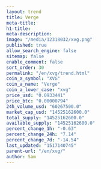 ```yaml
---
layout: trend
title: Verge
meta-title: 
h1-title: 
meta-description: 
image: "/media/12318032/xvg.png"
published: true
allow_search_engine: false
sitemap: false
enable_comment: false
sort_order: 30
permalink: "/en/xvg/trend.html"
coin_a_symbol: "XVG"
coin_a_name: "Verge"
coin_a_lower_case: "xvg"
price_usd: "0.0933441"
price_btc: "0.00000794"
24h_volume_usd: "60267500.0"
market_cap_usd: "14525162600.0"
total_supply: "14525162600.0"
available_supply: "14525162600.0"
percent_change_1h: "-0.63"
percent_change_24h: "7.14"
percent_change_7d: "-14.54"
last_updated: "1517140745"
parent-url: "/en/xvg/"
author: Sam
---
```



